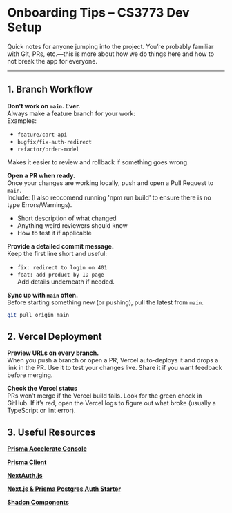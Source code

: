 # Onboarding Tips – CS3773 Dev Setup

Quick notes for anyone jumping into the project. You’re probably familiar with Git, PRs, etc.—this is more about how we do things here and how to not break the app for everyone.

---

## 1. Branch Workflow

**Don't work on `main`. Ever.**  
Always make a feature branch for your work:  
Examples:
- `feature/cart-api`
- `bugfix/fix-auth-redirect`
- `refactor/order-model`

Makes it easier to review and rollback if something goes wrong.

**Open a PR when ready.**  
Once your changes are working locally, push and open a Pull Request to `main`.  
Include: (I also reccomend running 'npm run build' to ensure there is no type Errors/Warnings).
- Short description of what changed
- Anything weird reviewers should know
- How to test it if applicable

**Provide a detailed commit message.**  
Keep the first line short and useful:  
- `fix: redirect to login on 401`  
- `feat: add product by ID page`  
Add details underneath if needed.

**Sync up with `main` often.**  
Before starting something new (or pushing), pull the latest from `main`.

```bash
git pull origin main
```

## 2. Vercel Deployment

**Preview URLs on every branch.**  
When you push a branch or open a PR, Vercel auto-deploys it and drops a link in the PR. Use it to test your changes live. Share it if you want feedback before merging.

**Check the Vercel status**  
PRs won’t merge if the Vercel build fails. Look for the green check in GitHub. If it’s red, open the Vercel logs to figure out what broke (usually a TypeScript or lint error).

## 3. Useful Resources


**[Prisma Accelerate Console](https://console.prisma.io/cmbjr1n0s00itos4d448pgctl/cmbjr2k6i01gng7ivfmdupnn7/cmbvb89cj005jcmgzt69mcvzm/dashboard)**
 
**[Prisma Client](https://www.prisma.io/docs/orm/prisma-client)**

**[NextAuth.js](https://console.prisma.io/cmbjr1n0s00itos4d448pgctl/cmbjr2k6i01gng7ivfmdupnn7/cmbvb89cj005jcmgzt69mcvzm/dashboard)**

**[Next.js & Prisma Postgres Auth Starter](https://vercel.com/templates/next.js/prisma-postgres)**

**[Shadcn Components](https://ui.shadcn.com/docs/components)**
